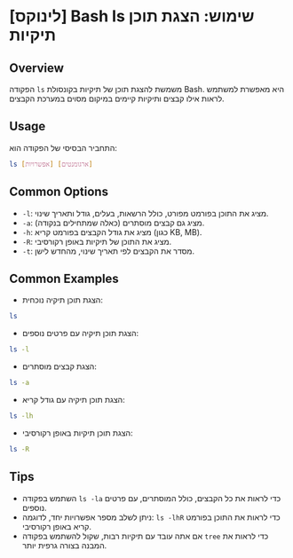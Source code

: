 # [לינוקס] Bash ls שימוש: הצגת תוכן תיקיות

## Overview
הפקודה `ls` משמשת להצגת תוכן של תיקיות בקונסולת Bash. היא מאפשרת למשתמש לראות אילו קבצים ותיקיות קיימים במיקום מסוים במערכת הקבצים.

## Usage
התחביר הבסיסי של הפקודה הוא:

```bash
ls [אפשרויות] [ארגומנטים]
```

## Common Options
- `-l`: מציג את התוכן בפורמט מפורט, כולל הרשאות, בעלים, גודל ותאריך שינוי.
- `-a`: מציג גם קבצים מוסתרים (כאלה שמתחילים בנקודה).
- `-h`: מציג את גודל הקבצים בפורמט קריא (כגון KB, MB).
- `-R`: מציג את התוכן של תיקיות באופן רקורסיבי.
- `-t`: מסדר את הקבצים לפי תאריך שינוי, מהחדש לישן.

## Common Examples
- הצגת תוכן תיקיה נוכחית:
```bash
ls
```

- הצגת תוכן תיקיה עם פרטים נוספים:
```bash
ls -l
```

- הצגת קבצים מוסתרים:
```bash
ls -a
```

- הצגת תוכן תיקיה עם גודל קריא:
```bash
ls -lh
```

- הצגת תוכן תיקיות באופן רקורסיבי:
```bash
ls -R
```

## Tips
- השתמש בפקודה `ls -la` כדי לראות את כל הקבצים, כולל המוסתרים, עם פרטים נוספים.
- ניתן לשלב מספר אפשרויות יחד, לדוגמה: `ls -lhR` כדי לראות את התוכן בפורמט קריא באופן רקורסיבי.
- אם אתה עובד עם תיקיות רבות, שקול להשתמש בפקודה `tree` כדי לראות את המבנה בצורה גרפית יותר.